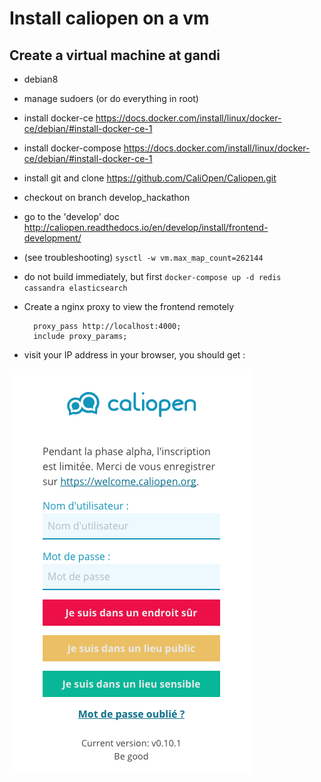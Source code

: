 # Install caliopen on a vm

## Create a virtual machine at gandi

- debian8
- manage sudoers (or do everything in root)
- install docker-ce https://docs.docker.com/install/linux/docker-ce/debian/#install-docker-ce-1
- install docker-compose https://docs.docker.com/install/linux/docker-ce/debian/#install-docker-ce-1
- install git and clone https://github.com/CaliOpen/Caliopen.git
- checkout on branch develop_hackathon
- go to the 'develop' doc http://caliopen.readthedocs.io/en/develop/install/frontend-development/
- (see troubleshooting) `sysctl -w vm.max_map_count=262144`
- do not build immediately, but first `docker-compose up -d redis cassandra elasticsearch`

- Create a nginx proxy to view the frontend remotely

        proxy_pass http://localhost:4000;
        include proxy_params;

- visit your IP address in your browser, you should get :

![home](img/home.png)





